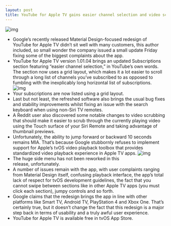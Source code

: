 ```yaml
---
layout: post
title: YouTube for Apple TV gains easier channel selection and video scrubbing
---
```

![img](http://media.idownloadblog.com/wp-content/uploads/2018/02/YouTube-for-Apple-TV-update-003.png)
* Google’s recently released Material Design-focused redesign of YouTube for Apple TV didn’t sit well with many customers, this author included, so small wonder the company issued a small update Friday fixing some of the biggest complaints about the app.
* YouTube for Apple TV version 1.01.04 brings an updated Subscriptions section featuring “easier channel selection,” in YouTube’s own words. The section now uses a grid layout, which makes it a lot easier to scroll through a long list of channels you’ve subscribed to as opposed to fumbling with the inexplicably long horizontal list of subscriptions.
![img](http://media.idownloadblog.com/wp-content/uploads/2018/02/YouTube-for-Apple-TV-update-002-e1519402872681.png)
* Your subscriptions are now listed using a grid layout.
* Last but not least, the refreshed software also brings the usual bug fixes and stability improvements whilst fixing an issue with the search keyboard when using non-Siri TV remotes.
* A Reddit user also discovered some notable changes to video scrubbing that should make it easier to scrub through the currently playing video using the Touch surface of your Siri Remote and taking advantage of thumbnail previews.
* Unfortunately, the ability to jump forward or backward 10 seconds remains MIA. That’s because Google stubbornly refuses to implement support for Apple’s tvOS video playback toolbox that provides standardized video playback experience in Apple TV apps.
![img](http://media.idownloadblog.com/wp-content/uploads/2018/02/YouTube-for-Apple-TV-update-001-e1519402825140.png)
* The huge side menu has not been reworked in this release, unfortunately.
* A number of issues remain with the app, with user complaints ranging from Material Design itself, confusing playback interface, the app’s total lack of respect for tvOS development guidelines, the fact that you cannot swipe between sections like in other Apple TV apps (you must click each section), jumpy controls and so forth.
* Google claims that the redesign brings the app in line with other platforms like Smart TV, Android TV, PlayStation 4 and Xbox One. That’s certainly true, but it doesn’t change the fact that this redesign is a major step back in terms of usability and a truly awful user experience.
* YouTube for Apple TV is available free in tvOS App Store.

